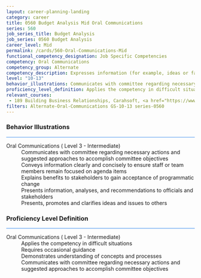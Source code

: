 ```yaml
---
layout: career-planning-landing
category: career
title: 0560 Budget Analysis Mid Oral Communications
series: 560
job_series_title: Budget Analysis
job_series: 0560 Budget Analysis
career_level: Mid
permalink: /cards/560-Oral-Communications-Mid
functional_competency_designation: Job Specific Competencies
competency: Oral Communications
competency_group: Alternate
competency_description: Expresses information (for example, ideas or facts) to individuals or groups effectively, taking into account the audience and nature of the information (for example, technical, sensitive, controversial); makes clear and convincing oral presentations; listens to others, attends to nonverbal cues, and responds appropriately
level: "10-13"
behavior_illustrations: Communicates with committee regarding necessary actions and suggested approaches to accomplish committee objectives ? Conveys information clearly and concisely to ensure staff or team members remain focused on agenda items ? Explains benefits to stakeholders to gain acceptance of programmatic change ? Presents information, analyses, and recommendations to officials and stakeholders ? Presents, promotes and clarifies ideas and issues to others
proficiency_level_definition: Applies the competency in difficult situations ? Requires occasional guidance ? Demonstrates understanding of concepts and processes ? Communicates with committee regarding necessary actions and suggested approaches to accomplish committee objectives
relevant_courses: 
 - 189 Building Business Relationships, Carahsoft, <a href="https://www.linkedin.com/learning/building-business-relationships-2">https://www.linkedin.com/learning/building-business-relationships-2</a>
filters: Alternate-Oral-Communications GS-10-13 series-0560
---
```


<div class="desktop:grid-col-6 margin-y-3">
  <div class="border-top-2 bg-white padding-3 shadow-5 height-full members-hover border-1px button-border border-top-blue radius-lg card-text-color">
    <h3>Behavior Illustrations</h3>
    <hr style="background-color: #2680EB !important;"/>
    <dl class="text-base card-content-color"><dt>Oral Communications ( Level 3 - Intermediate)</dt><dd>Communicates with committee regarding necessary actions and suggested approaches to accomplish committee objectives </dd><dd> Conveys information clearly and concisely to ensure staff or team members remain focused on agenda items </dd><dd> Explains benefits to stakeholders to gain acceptance of programmatic change </dd><dd> Presents information, analyses, and recommendations to officials and stakeholders </dd><dd> Presents, promotes and clarifies ideas and issues to others</dd></dl>
  </div>
</div>
<div class="desktop:grid-col-6 margin-y-3">
  <div class="border-top-2 bg-white padding-3 shadow-5 height-full members-hover border-1px button-border border-top-blue radius-lg card-text-color">
    <h3>Proficiency Level Definition</h3>
     <hr style="background-color: #2680EB !important;"/>
    <dl class="text-base card-content-color"><dt>Oral Communications ( Level 3 - Intermediate)</dt><dd>Applies the competency in difficult situations </dd><dd> Requires occasional guidance </dd><dd> Demonstrates understanding of concepts and processes </dd><dd> Communicates with committee regarding necessary actions and suggested approaches to accomplish committee objectives</dd></dl>
  </div>
</div>